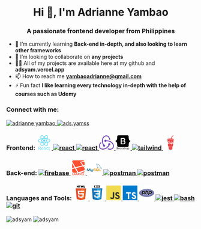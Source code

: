 <h1 align="center">Hi 👋, I'm Adrianne Yambao</h1>
<h3 align="center">A passionate frontend developer from Philippines</h3>

- 🌱 I’m currently learning **Back-end in-depth, and also looking to learn other
frameworks**
- 👯 I’m looking to collaborate on **any projects**
- 👨‍💻 All of my projects are available here at my github and **adsyam.vercel.app**
- 📫 How to reach me **yambaoadrianne@gmail.com**
- ⚡ Fun fact **I like learning every technology in-depth with the help of courses such as Udemy**
<h3 align="left">Connect with me:</h3>
<p align="left">
  <a href="https://linkedin.com/in/adrianne-yambao" target="blank">
    <img
      align="center"
      src="https://raw.githubusercontent.com/rahuldkjain/github-profile-readme-generator/master/src/images/icons/Social/linked-in-alt.svg"
      alt="adrianne yambao"
      height="30"
      width="40"
    />
  </a>
  <a href="https://instagram.com/ads.yamss" target="blank">
    <img
      align="center"
      src="https://raw.githubusercontent.com/rahuldkjain/github-profile-readme-generator/master/src/images/icons/Social/instagram.svg"
      alt="ads.yamss"
      height="30"
      width="40"
    />
  </a>
</p>
<h3 align="left">
  Frontend:
  <a href="https://reactjs.org/" target="_blank" rel="noreferrer">
    <img
      src="https://raw.githubusercontent.com/devicons/devicon/master/icons/react/react-original-wordmark.svg"
      alt="react"
      width="40"
      height="40"
    />
  </a>
  <a href="https://reactrouter.com/en/main" target="_blank" rel="noreferrer">
    <img
      src="https://www.svgrepo.com/show/354262/react-router.svg"
      alt="react"
      width="40"
      height="40"
    />
  </a>
  <a href="https://tanstack.com/query/v4/docs/react/overview" target="_blank" rel="noreferrer">
    <img
      src="https://seeklogo.com/images/R/react-query-logo-1340EA4CE9-seeklogo.com.png"
      alt="react"
      width="40"
      height="40"
    />
  </a>
  <a href="https://redux.js.org" target="_blank" rel="noreferrer">
    <img
      src="https://raw.githubusercontent.com/devicons/devicon/master/icons/redux/redux-original.svg"
      alt="redux"
      width="40"
      height="40"
    />
  </a>
  <a href="https://getbootstrap.com" target="_blank" rel="noreferrer">
    <img
      src="https://raw.githubusercontent.com/devicons/devicon/master/icons/bootstrap/bootstrap-plain-wordmark.svg"
      alt="bootstrap"
      width="40"
      height="40"
    />
  </a>
  <a href="https://tailwindcss.com/" target="_blank" rel="noreferrer">
    <img
      src="https://www.vectorlogo.zone/logos/tailwindcss/tailwindcss-icon.svg"
      alt="tailwind"
      width="40"
      height="40"
    />
  </a>
  <a href="https://gulpjs.com" target="_blank" rel="noreferrer">
    <img
      src="https://raw.githubusercontent.com/devicons/devicon/master/icons/gulp/gulp-plain.svg"
      alt="gulp"
      width="40"
      height="40"
    />
  </a>
</h3>
<h3 align="left">
  Back-end:
  <a href="https://firebase.google.com/" target="_blank" rel="noreferrer">
    <img
      src="https://www.vectorlogo.zone/logos/firebase/firebase-icon.svg"
      alt="firebase"
      width="40"
      height="40"
    />
  </a>
  <a href="https://laravel.com/" target="_blank" rel="noreferrer">
    <img
      src="https://raw.githubusercontent.com/devicons/devicon/master/icons/laravel/laravel-plain-wordmark.svg"
      alt="laravel"
      width="40"
      height="40"
    />
  </a>
  <a href="https://www.mysql.com/" target="_blank" rel="noreferrer">
    <img
      src="https://raw.githubusercontent.com/devicons/devicon/master/icons/mysql/mysql-original-wordmark.svg"
      alt="mysql"
      width="40"
      height="40"
    />
  </a>
  <a href="https://postman.com" target="_blank" rel="noreferrer">
    <img
      src="https://www.vectorlogo.zone/logos/getpostman/getpostman-icon.svg"
      alt="postman"
      width="40"
      height="40"
    />
  </a>
  <a href="https://supabase.com/docs" target="_blank" rel="noreferrer">
    <img
      src="https://www.vectorlogo.zone/logos/supabase/supabase-icon.svg"
      alt="postman"
      width="40"
      height="40"
    />
  </a>
</h3>
<h3 align="left">
  Languages and Tools:
  <a href="https://www.w3.org/html/" target="_blank" rel="noreferrer">
    <img
      src="https://raw.githubusercontent.com/devicons/devicon/master/icons/html5/html5-original-wordmark.svg"
      alt="html5"
      width="40"
      height="40"
    />
  </a>
  <a href="https://www.w3schools.com/css/" target="_blank" rel="noreferrer">
    <img
      src="https://raw.githubusercontent.com/devicons/devicon/master/icons/css3/css3-original-wordmark.svg"
      alt="css3"
      width="40"
      height="40"
    />
  </a>
  <a
    href="https://developer.mozilla.org/en-US/docs/Web/JavaScript"
    target="_blank"
    rel="noreferrer"
  >
    <img
      src="https://raw.githubusercontent.com/devicons/devicon/master/icons/javascript/javascript-original.svg"
      alt="javascript"
      width="40"
      height="40"
    />
  </a>
  <a href="https://www.typescriptlang.org/" target="_blank" rel="noreferrer">
    <img
      src="https://raw.githubusercontent.com/devicons/devicon/master/icons/typescript/typescript-original.svg"
      alt="typescript"
      width="40"
      height="40"
    />
  </a>
  <a href="https://www.php.net" target="_blank" rel="noreferrer">
    <img
      src="https://raw.githubusercontent.com/devicons/devicon/master/icons/php/php-original.svg"
      alt="php"
      width="40"
      height="40"
    />
  </a>
  <a href="https://jestjs.io" target="_blank" rel="noreferrer">
    <img
      src="https://www.vectorlogo.zone/logos/jestjsio/jestjsio-icon.svg"
      alt="jest"
      width="40"
      height="40"
    />
  </a>
  <a href="https://www.gnu.org/software/bash/" target="_blank" rel="noreferrer">
    <img
      src="https://www.vectorlogo.zone/logos/gnu_bash/gnu_bash-icon.svg"
      alt="bash"
      width="40"
      height="40"
    />
  </a>
  <a href="https://git-scm.com/" target="_blank" rel="noreferrer">
    <img
      src="https://www.vectorlogo.zone/logos/git-scm/git-scm-icon.svg"
      alt="git"
      width="40"
      height="40"
    />
  </a>
</h3>
<p>
  <img
    align="center"
    width="355px"
    src="https://github-readme-streak-stats.herokuapp.com/?user=adsyam&theme=midnight-purple&hide_border=false"
    alt="adsyam"
  />
  <img
    align="center"
    height="195px"
    width="300px"
    src="https://github-readme-stats.vercel.app/api/top-langs/?username=adsyam&theme=midnight-purple&hide_border=false&include_all_commits=true&count_private=true&layout=compact"
    alt="adsyam"
  />
</p>
